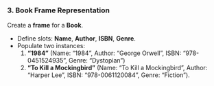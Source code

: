 ### 3. Book Frame Representation  
Create a **frame** for a **Book**.  
- Define slots: **Name**, **Author**, **ISBN**, **Genre**.  
- Populate two instances:  
  1. **“1984”** (Name: “1984”, Author: “George Orwell”, ISBN: “978-0451524935”, Genre: “Dystopian”)  
  2. **“To Kill a Mockingbird”** (Name: “To Kill a Mockingbird”, Author: “Harper Lee”, ISBN: “978-0061120084”, Genre: “Fiction”).